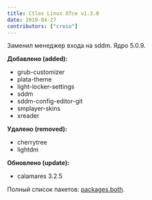 ```yaml
---
title: Ctlos Linux Xfce v1.3.0
date: 2019-04-27
contributors: ["creio"]
---
```


Заменил менеджер входа на sddm. Ядро 5.0.9.

**Добавлено (added):**

- grub-customizer
- plata-theme
- light-locker-settings
- sddm
- sddm-config-editor-git
- smplayer-skins
- xreader

**Удалено (removed):**

- cherrytree
- lightdm

**Обновлено (update):**

- calamares 3.2.5

Полный список пакетов: [packages.both](https://github.com/ctlos/ctlosiso/blob/353f3e8803318a241960cde29c0a741d4157d02b/packages.both).
